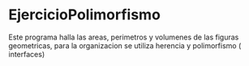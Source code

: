 # EjercicioPolimorfismo
Este programa halla las areas, perimetros y volumenes de las figuras geometricas, para la organizacion se utiliza  herencia y polimorfismo ( interfaces) 

